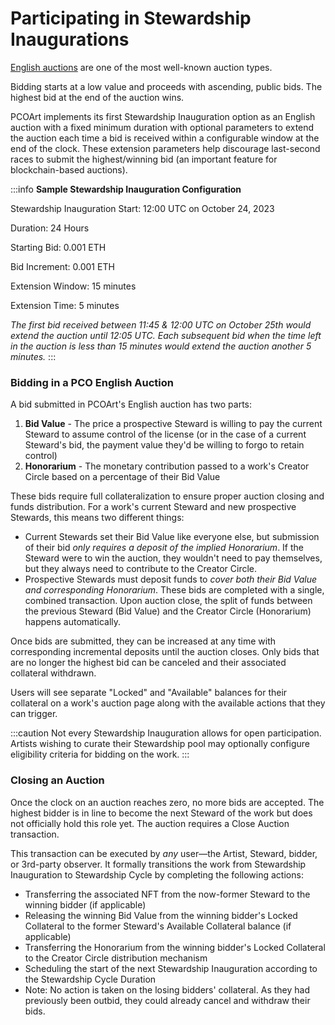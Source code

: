 # Participating in Stewardship Inaugurations

[English auctions](https://en.wikipedia.org/wiki/English_auction) are one of the most well-known auction types.&#x20;

Bidding starts at a low value and proceeds with ascending, public bids. The highest bid at the end of the auction wins.

PCOArt implements its first Stewardship Inauguration option as an English auction with a fixed minimum duration with optional parameters to extend the auction each time a bid is received within a configurable window at the end of the clock. These extension parameters help discourage last-second races to submit the highest/winning bid (an important feature for blockchain-based auctions).

:::info
**Sample Stewardship Inauguration Configuration**

Stewardship Inauguration Start: 12:00 UTC on October 24, 2023&#x20;

Duration: 24 Hours

Starting Bid: 0.001 ETH

Bid Increment: 0.001 ETH

Extension Window: 15 minutes

Extension Time: 5 minutes

_The first bid received between 11:45 & 12:00 UTC on October 25th would extend the auction until 12:05 UTC. Each subsequent bid when the time left in the auction is less than 15 minutes would extend the auction another 5 minutes._
:::

### Bidding in a PCO English Auction

A bid submitted in PCOArt's English auction has two parts:

1. **Bid Value** - The price a prospective Steward is willing to pay the current Steward to assume control of the license (or in the case of a current Steward's bid, the payment value they'd be willing to forgo to retain control)
2. **Honorarium** - The monetary contribution passed to a work's Creator Circle based on a percentage of their Bid Value

These bids require full collateralization to ensure proper auction closing and funds distribution. For a work's current Steward and new prospective Stewards, this means two different things:

- Current Stewards set their Bid Value like everyone else, but submission of their bid _only requires a deposit of the implied Honorarium_. If the Steward were to win the auction, they wouldn't need to pay themselves, but they always need to contribute to the Creator Circle.
- Prospective Stewards must deposit funds to _cover both their Bid Value and corresponding Honorarium_. These bids are completed with a single, combined transaction. Upon auction close, the split of funds between the previous Steward (Bid Value) and the Creator Circle (Honorarium) happens automatically.

Once bids are submitted, they can be increased at any time with corresponding incremental deposits until the auction closes. Only bids that are no longer the highest bid can be canceled and their associated collateral withdrawn.&#x20;

Users will see separate "Locked" and "Available" balances for their collateral on a work's auction page along with the available actions that they can trigger.

:::caution
Not every Stewardship Inauguration allows for open participation. Artists wishing to curate their Stewardship pool may optionally configure eligibility criteria for bidding on the work.
:::

### Closing an Auction

Once the clock on an auction reaches zero, no more bids are accepted. The highest bidder is in line to become the next Steward of the work but does not officially hold this role yet. The auction requires a Close Auction transaction.

This transaction can be executed by _any_ user—the Artist, Steward, bidder, or 3rd-party observer. It formally transitions the work from Stewardship Inauguration to Stewardship Cycle by completing the following actions:

- Transferring the associated NFT from the now-former Steward to the winning bidder (if applicable)
- Releasing the winning Bid Value from the winning bidder's Locked Collateral to the former Steward's Available Collateral balance (if applicable)&#x20;
- Transferring the Honorarium from the winning bidder's Locked Collateral to the Creator Circle distribution mechanism
- Scheduling the start of the next Stewardship Inauguration according to the Stewardship Cycle Duration
- Note: No action is taken on the losing bidders' collateral. As they had previously been outbid, they could already cancel and withdraw their bids.
